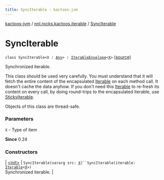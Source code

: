 ```yaml
---
title: SyncIterable - kactoos-jvm
---
```


[kactoos-jvm](../../index.html) / [nnl.rocks.kactoos.iterable](../index.html) / [SyncIterable](./index.html)

# SyncIterable

`class SyncIterable<X : `[`Any`](https://kotlinlang.org/api/latest/jvm/stdlib/kotlin/-any/index.html)`> : `[`IterableEnvelope`](../-iterable-envelope/index.html)`<`[`X`](index.html#X)`>` [(source)](https://github.com/neonailol/kactoos/blob/master/kactoos-jvm/src/main/kotlin/nnl/rocks/kactoos/iterable/SyncIterable.kt#L25)

Synchronized iterable.

This class should be used very carefully. You must understand that
it will fetch the entire content of the encapsulated [Iterable](https://kotlinlang.org/api/latest/jvm/stdlib/kotlin.collections/-iterable/index.html) on each
method call. It doesn't cache the data anyhow. If you don't
need this [Iterable](https://kotlinlang.org/api/latest/jvm/stdlib/kotlin.collections/-iterable/index.html) to re-fresh
its content on every call, by doing round-trips to
the encapsulated iterable, use [StickyIterable](../-sticky-iterable/index.html).

Objects of this class are thread-safe.

### Parameters

`X` - Type of item

**Since**
0.24

### Constructors

| [&lt;init&gt;](-init-.html) | `SyncIterable(vararg src: `[`X`](index.html#X)`)``SyncIterable(iterable: `[`Iterable`](https://kotlinlang.org/api/latest/jvm/stdlib/kotlin.collections/-iterable/index.html)`<`[`X`](index.html#X)`>)`<br>Synchronized iterable. |

